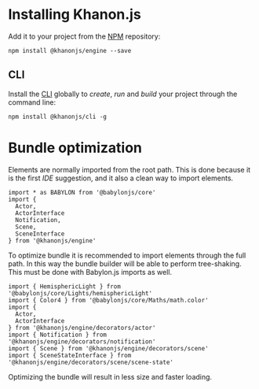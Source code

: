 # Installing Khanon.js

Add it to your project from the [NPM](https://www.npmjs.com/package/@khanonjs/engine) repository:

`npm install @khanonjs/engine --save`

## CLI

Install the [CLI](https://www.npmjs.com/package/@khanonjs/cli) globally to *create*, *run* and *build* your project through the command line:

`npm install @khanonjs/cli -g`

# Bundle optimization

Elements are normally imported from the root path. This is done because it is the first *IDE* suggestion, and it also a clean way to import elements.

```
import * as BABYLON from '@babylonjs/core'
import {
  Actor,
  ActorInterface
  Notification,
  Scene,
  SceneInterface
} from '@khanonjs/engine'
```

To optimize bundle it is recommended to import elements through the full path. In this way the bundle builder will be able to perform tree-shaking.
This must be done with Babylon.js imports as well.

```
import { HemisphericLight } from '@babylonjs/core/Lights/hemisphericLight'
import { Color4 } from '@babylonjs/core/Maths/math.color'
import {
  Actor,
  ActorInterface
} from '@khanonjs/engine/decorators/actor'
import { Notification } from '@khanonjs/engine/decorators/notification'
import { Scene } from '@khanonjs/engine/decorators/scene'
import { SceneStateInterface } from '@khanonjs/engine/decorators/scene/scene-state'
```

Optimizing the bundle will result in less size and faster loading.

